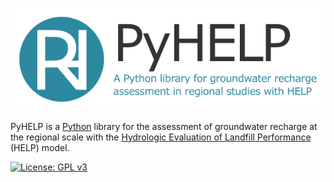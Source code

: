 ![PyHELP](./images/pyhelp_banner.png)

PyHELP is a [Python](https://www.python.org/) library for the assessment of groundwater recharge at the regional scale with the [Hydrologic Evaluation of Landfill Performance](https://www.epa.gov/land-research/hydrologic-evaluation-landfill-performance-help-model) (HELP) model.

[![License: GPL v3](https://img.shields.io/badge/License-GPL%20v3-blue.svg)](./LICENSE)
